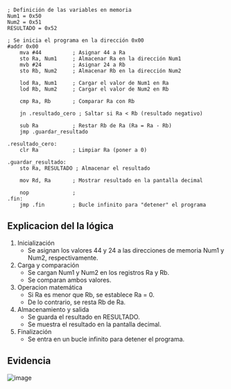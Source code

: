     ; Definición de las variables en memoria
    Num1 = 0x50
    Num2 = 0x51
    RESULTADO = 0x52

    ; Se inicia el programa en la dirección 0x00
    #addr 0x00
        mva #44          ; Asignar 44 a Ra
        sto Ra, Num1     ; Almacenar Ra en la dirección Num1
        mvb #24          ; Asignar 24 a Rb
        sto Rb, Num2     ; Almacenar Rb en la dirección Num2

        lod Ra, Num1     ; Cargar el valor de Num1 en Ra
        lod Rb, Num2     ; Cargar el valor de Num2 en Rb

        cmp Ra, Rb       ; Comparar Ra con Rb

        jn .resultado_cero ; Saltar si Ra < Rb (resultado negativo)

        sub Ra           ; Restar Rb de Ra (Ra = Ra - Rb)
        jmp .guardar_resultado

    .resultado_cero:
        clr Ra           ; Limpiar Ra (poner a 0)

    .guardar_resultado:
        sto Ra, RESULTADO ; Almacenar el resultado

        mov Rd, Ra       ; Mostrar resultado en la pantalla decimal

        nop              ;
    .fin:
        jmp .fin         ; Bucle infinito para "detener" el programa

## Explicacion del la lógica
1. Inicialización
   - Se asignan los valores 44 y 24 a las direcciones de memoria Num1 y Num2, respectivamente.
2. Carga y comparación
   - Se cargan Num1 y Num2 en los registros Ra y Rb.
   - Se comparan ambos valores.
4. Operacion matemática
   - Si Ra es menor que Rb, se establece Ra = 0.
   - De lo contrario, se resta Rb de Ra.
6. Almacenamiento y salida
   - Se guarda el resultado en RESULTADO.
   - Se muestra el resultado en la pantalla decimal.
8. Finalización
   - Se entra en un bucle infinito para detener el programa.

## Evidencia
![image](https://github.com/user-attachments/assets/b890cd9a-4669-4cbb-b64e-460c692e8b77)
